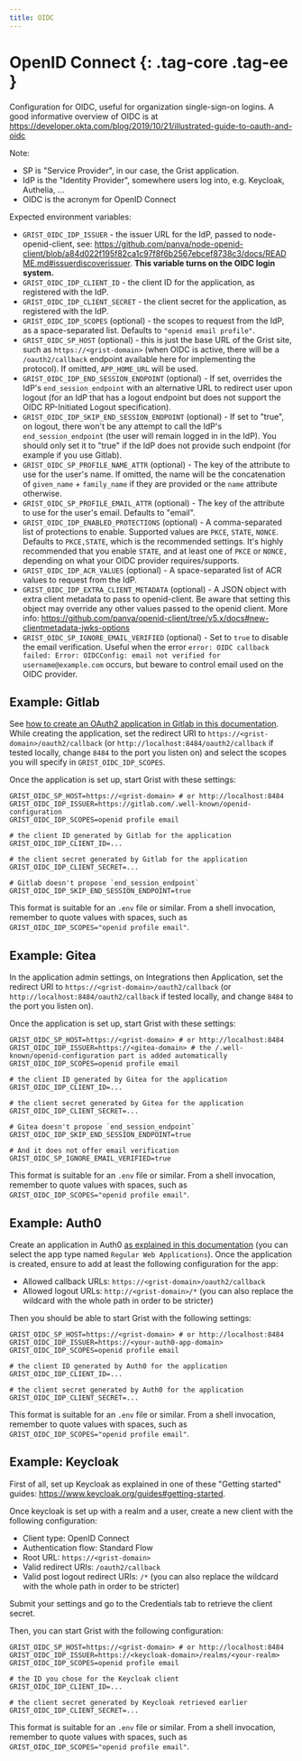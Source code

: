 ```yaml
---
title: OIDC
---
```


OpenID Connect {: .tag-core .tag-ee }
====

Configuration for OIDC, useful for organization single-sign-on logins.
A good informative overview of OIDC is at <https://developer.okta.com/blog/2019/10/21/illustrated-guide-to-oauth-and-oidc>

Note:

  * SP is "Service Provider", in our case, the Grist application.
  * IdP is the "Identity Provider", somewhere users log into, e.g. Keycloak, Authelia, ...
  * OIDC is the acronym for OpenID Connect

Expected environment variables:

  * `GRIST_OIDC_IDP_ISSUER` - the issuer URL for the IdP, passed to node-openid-client, see: <https://github.com/panva/node-openid-client/blob/a84d022f195f82ca1c97f8f6b2567ebcef8738c3/docs/README.md#issuerdiscoverissuer>.
    **This variable turns on the OIDC login system.**
  * `GRIST_OIDC_IDP_CLIENT_ID` - the client ID for the application, as registered with the IdP.
  * `GRIST_OIDC_IDP_CLIENT_SECRET` - the client secret for the application, as registered with the IdP.
  * `GRIST_OIDC_IDP_SCOPES` (optional) - the scopes to request from the IdP, as a space-separated list. Defaults to `"openid email profile"`.
  * `GRIST_OIDC_SP_HOST` (optional) - this is just the base URL of the Grist site,
    such as `https://<grist-domain>` (when OIDC is active, there will
	be a `/oauth2/callback` endpoint available here for implementing the protocol).
	If omitted, `APP_HOME_URL` will be used.
  * `GRIST_OIDC_IDP_END_SESSION_ENDPOINT` (optional) - If set, overrides the IdP's `end_session_endpoint` with
    an alternative URL to redirect user upon logout (for an IdP that has a logout endpoint but does not support
    the OIDC RP-Initiated Logout specification).
  * `GRIST_OIDC_IDP_SKIP_END_SESSION_ENDPOINT` (optional) -  If set to "true", on logout, there won't be
    any attempt to call the IdP's `end_session_endpoint` (the user will remain logged in in the IdP).
    You should only set it to "true" if the IdP does not provide such endpoint (for example if you use Gitlab).
  * `GRIST_OIDC_SP_PROFILE_NAME_ATTR` (optional) - The key of the attribute to use for the user's name. If omitted,
    the name will be the concatenation of `given_name` + `family_name` if they are provided or the `name` attribute otherwise.
  * `GRIST_OIDC_SP_PROFILE_EMAIL_ATTR` (optional) - The key of the attribute to use for the user's email. Defaults to "email".
  * `GRIST_OIDC_IDP_ENABLED_PROTECTIONS` (optional) - A comma-separated list of protections to enable. Supported values are `PKCE`, `STATE`, `NONCE`.
    Defaults to `PKCE,STATE`, which is the recommended settings. It's highly recommended that you enable `STATE`,
    and at least one of `PKCE` or `NONCE,` depending on what your OIDC provider requires/supports.
  * `GRIST_OIDC_IDP_ACR_VALUES` (optional) - A space-separated list of ACR values to request from the IdP.
  * `GRIST_OIDC_IDP_EXTRA_CLIENT_METADATA` (optional) - A JSON object with extra client metadata to pass to openid-client.
    Be aware that setting this object may override any other values passed to the openid client.
    More info: https://github.com/panva/openid-client/tree/v5.x/docs#new-clientmetadata-jwks-options
  * `GRIST_OIDC_SP_IGNORE_EMAIL_VERIFIED` (optional) - Set to `true` to disable the email verification. Useful when the error `error: OIDC callback failed: Error: OIDCConfig: email not verified for username@example.com` occurs, but beware to control email used on the OIDC provider.

## Example: Gitlab

See [how to create an OAuth2 application in Gitlab in this documentation](https://docs.gitlab.com/ee/integration/oauth_provider.html). While creating the application, set the redirect URI to `https://<grist-domain>/oauth2/callback` (or `http://localhost:8484/oauth2/callback` if tested locally, change `8484` to the port you listen on) and select the scopes you will specify in `GRIST_OIDC_IDP_SCOPES`.

Once the application is set up, start Grist with these settings:

```shell
GRIST_OIDC_SP_HOST=https://<grist-domain> # or http://localhost:8484
GRIST_OIDC_IDP_ISSUER=https://gitlab.com/.well-known/openid-configuration
GRIST_OIDC_IDP_SCOPES=openid profile email

# the client ID generated by Gitlab for the application
GRIST_OIDC_IDP_CLIENT_ID=...

# the client secret generated by Gitlab for the application
GRIST_OIDC_IDP_CLIENT_SECRET=...

# Gitlab doesn't propose `end_session_endpoint`
GRIST_OIDC_IDP_SKIP_END_SESSION_ENDPOINT=true
```

This format is suitable for an `.env` file or similar. From a shell invocation, remember to quote values with spaces, such as `GRIST_OIDC_IDP_SCOPES="openid profile email"`.

## Example: Gitea

In the application admin settings, on Integrations then Application, set the redirect URI to `https://<grist-domain>/oauth2/callback` (or `http://localhost:8484/oauth2/callback` if tested locally, and change `8484` to the port you listen on).

Once the application is set up, start Grist with these settings:

```shell
GRIST_OIDC_SP_HOST=https://<grist-domain> # or http://localhost:8484
GRIST_OIDC_IDP_ISSUER=https://<gitea-domain> # the /.well-known/openid-configuration part is added automatically
GRIST_OIDC_IDP_SCOPES=openid profile email

# the client ID generated by Gitea for the application
GRIST_OIDC_IDP_CLIENT_ID=...

# the client secret generated by Gitea for the application
GRIST_OIDC_IDP_CLIENT_SECRET=...

# Gitea doesn't propose `end_session_endpoint`
GRIST_OIDC_IDP_SKIP_END_SESSION_ENDPOINT=true

# And it does not offer email verification
GRIST_OIDC_SP_IGNORE_EMAIL_VERIFIED=true
```

This format is suitable for an `.env` file or similar. From a shell invocation, remember to quote values with spaces, such as `GRIST_OIDC_IDP_SCOPES="openid profile email"`.

## Example: Auth0

Create an application in Auth0 [as explained in this documentation](https://auth0.com/docs/get-started/auth0-overview/create-applications) (you can select the app type named `Regular Web Applications`). Once the application is created, ensure to add at least the following configuration for the app:

 * Allowed callback URLs: `https://<grist-domain>/oauth2/callback`
 * Allowed logout URLs: `http://<grist-domain>/*` (you can also replace the wildcard with the whole path in order to be stricter)

Then you should be able to start Grist with the following settings:

```shell
GRIST_OIDC_SP_HOST=https://<grist-domain> # or http://localhost:8484
GRIST_OIDC_IDP_ISSUER=https://<your-auth0-app-domain>
GRIST_OIDC_IDP_SCOPES=openid profile email

# the client ID generated by Auth0 for the application
GRIST_OIDC_IDP_CLIENT_ID=...

# the client secret generated by Auth0 for the application
GRIST_OIDC_IDP_CLIENT_SECRET=...
```

This format is suitable for an `.env` file or similar. From a shell invocation, remember to quote values with spaces, such as `GRIST_OIDC_IDP_SCOPES="openid profile email"`.

## Example: Keycloak

First of all, set up Keycloak as explained in one of these "Getting started" guides: <https://www.keycloak.org/guides#getting-started>.

Once keycloak is set up with a realm and a user, create a new client with the following configuration:

 - Client type: OpenID Connect
 - Authentication flow: Standard Flow
 - Root URL: `https://<grist-domain>`
 - Valid redirect URIs: `/oauth2/callback`
 - Valid post logout redirect URIs: `/*` (you can also replace the wildcard with the whole path in order to be stricter)

Submit your settings and go to the Credentials tab to retrieve the client secret.

Then, you can start Grist with the following configuration:

```shell
GRIST_OIDC_SP_HOST=https://<grist-domain> # or http://localhost:8484
GRIST_OIDC_IDP_ISSUER=https://<keycloak-domain>/realms/<your-realm>
GRIST_OIDC_IDP_SCOPES=openid profile email

# the ID you chose for the Keycloak client
GRIST_OIDC_IDP_CLIENT_ID=...

# the client secret generated by Keycloak retrieved earlier
GRIST_OIDC_IDP_CLIENT_SECRET=...
```

This format is suitable for an `.env` file or similar. From a shell invocation, remember to quote values with spaces, such as `GRIST_OIDC_IDP_SCOPES="openid profile email"`.
